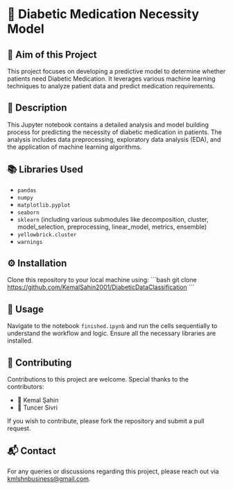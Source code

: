 # 🧪 Diabetic Medication Necessity Model

## 🎯 Aim of this Project
This project focuses on developing a predictive model to determine whether patients need Diabetic Medication. It leverages various machine learning techniques to analyze patient data and predict medication requirements.

## 📖 Description
This Jupyter notebook contains a detailed analysis and model building process for predicting the necessity of diabetic medication in patients. The analysis includes data preprocessing, exploratory data analysis (EDA), and the application of machine learning algorithms.

## 📚 Libraries Used
- `pandas`
- `numpy`
- `matplotlib.pyplot`
- `seaborn`
- `sklearn` (including various submodules like decomposition, cluster, model_selection, preprocessing, linear_model, metrics, ensemble)
- `yellowbrick.cluster`
- `warnings`

## ⚙️ Installation
Clone this repository to your local machine using:
\`\`\`bash
git clone https://github.com/KemalSahin2001/DiabeticDataClassification
\`\`\`

## 🚀 Usage
Navigate to the notebook `finished.ipynb` and run the cells sequentially to understand the workflow and logic. Ensure all the necessary libraries are installed.

## 👥 Contributing
Contributions to this project are welcome. Special thanks to the contributors:
- 🌟 Kemal Şahin
- 🌟 Tuncer Sivri

If you wish to contribute, please fork the repository and submit a pull request.

## 📬 Contact
For any queries or discussions regarding this project, please reach out via kmlshnbusiness@gmail.com.
